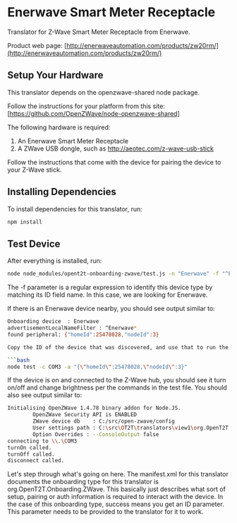 # Enerwave Smart Meter Receptacle

Translator for Z-Wave Smart Meter Receptacle from Enerwave.

Product web page: [http://enerwaveautomation.com/products/zw20rm/](http://enerwaveautomation.com/products/zw20rm/)

## Setup Your Hardware

This translator depends on the openzwave-shared node package. 

Follow the instructions for your platform from this site: [https://github.com/OpenZWave/node-openzwave-shared] 
  
The following hardware is required:

1. An Enerwave Smart Meter Receptacle
2. A ZWave USB dongle, such as http://aeotec.com/z-wave-usb-stick

Follow the instructions that come with the device for pairing the device to your Z-Wave stick.


## Installing Dependencies
To install dependencies for this translator, run:

```bash
npm install
```

## Test Device
After everything is installed, run:

```bash
node node_modules/opent2t-onboarding-zwave/test.js -n "Enerwave" -f "^Enerwave*"
```

The -f parameter is a regular expression to identify this device type by matching its ID field name. In this case, we are looking
for Enerwave.

If there is an Enerwave device nearby, you should see output similar to:

```bash
Onboarding device  : Enerwave
advertisementLocalNameFilter : ^Enerwave*
found peripheral: {"homeId":25478028,"nodeId":3}

Copy the ID of the device that was discovered, and use that to run the translator test file:

```bash
node test -c COM3 -a "{\"homeId\":25478028,\"nodeId\":3}"
```

If the device is on and connected to the Z-Wave hub, you should see it turn on/off and change brightness per
the commands in the test file. You should also see output similar to:

```bash
Initialising OpenZWave 1.4.78 binary addon for Node.JS.
        OpenZWave Security API is ENABLED
        ZWave device db    : C:/src/open-zwave/config
        User settings path : C:\src\OT2T\translators\view1\org.OpenT2T.Sample.SuperPopular.Outlet\Enerwave Smart Meter Receptacle\js\node_modules\openzwave-shared\build\Release/../../
        Option Overrides : --ConsoleOutput false
connecting to \\.\COM3
turnOn called.
turnOff called.
disconnect called.
```

Let's step through what's going on here. The manifest.xml for this translator documents the onboarding type
for this translator is org.OpenT2T.Onboarding.ZWave. This basically just describes what sort of setup, pairing or
auth information is required to interact with the device. In the case of this onboarding type, success means you get
an ID parameter. This parameter needs to be provided to the translator for it to work.
